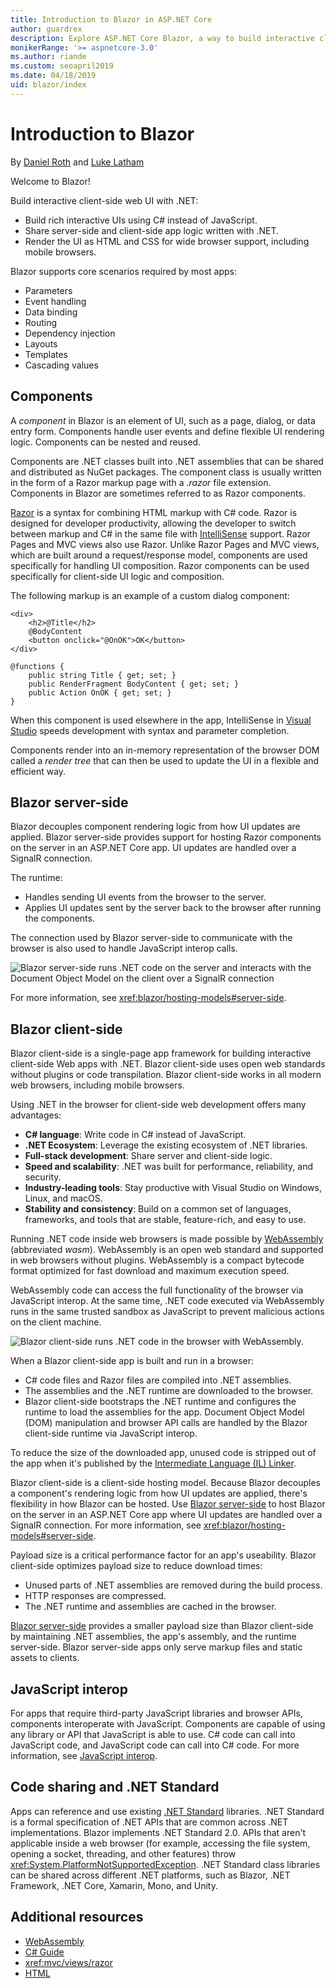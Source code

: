 ```yaml
---
title: Introduction to Blazor in ASP.NET Core
author: guardrex
description: Explore ASP.NET Core Blazor, a way to build interactive client-side web UI with .NET in an ASP.NET Core app.
monikerRange: '>= aspnetcore-3.0'
ms.author: riande
ms.custom: seoapril2019
ms.date: 04/18/2019
uid: blazor/index
---
```

# Introduction to Blazor

By [Daniel Roth](https://github.com/danroth27) and [Luke Latham](https://github.com/guardrex)

Welcome to Blazor!

Build interactive client-side web UI with .NET:

* Build rich interactive UIs using C# instead of JavaScript.
* Share server-side and client-side app logic written with .NET.
* Render the UI as HTML and CSS for wide browser support, including mobile browsers.

Blazor supports core scenarios required by most apps:

* Parameters
* Event handling
* Data binding
* Routing
* Dependency injection
* Layouts
* Templates
* Cascading values

## Components

A *component* in Blazor is an element of UI, such as a page, dialog, or data entry form. Components handle user events and define flexible UI rendering logic. Components can be nested and reused.

Components are .NET classes built into .NET assemblies that can be shared and distributed as NuGet packages. The component class is usually written in the form of a Razor markup page with a *.razor* file extension. Components in Blazor are sometimes referred to as Razor components.

[Razor](xref:mvc/views/razor) is a syntax for combining HTML markup with C# code. Razor is designed for developer productivity, allowing the developer to switch between markup and C# in the same file with [IntelliSense](/visualstudio/ide/using-intellisense) support. Razor Pages and MVC views also use Razor. Unlike Razor Pages and MVC views, which are built around a request/response model, components are used specifically for handling UI composition. Razor components can be used specifically for client-side UI logic and composition.

The following markup is an example of a custom dialog component:

```cshtml
<div>
    <h2>@Title</h2>
    @BodyContent
    <button onclick="@OnOK">OK</button>
</div>

@functions {
    public string Title { get; set; }
    public RenderFragment BodyContent { get; set; }
    public Action OnOK { get; set; }
}
```

When this component is used elsewhere in the app, IntelliSense in [Visual Studio](https://visualstudio.microsoft.com/vs/) speeds development with syntax and parameter completion.

Components render into an in-memory representation of the browser DOM called a *render tree* that can then be used to update the UI in a flexible and efficient way.

## Blazor server-side

Blazor decouples component rendering logic from how UI updates are applied. Blazor server-side provides support for hosting Razor components on the server in an ASP.NET Core app. UI updates are handled over a SignalR connection.

The runtime:

* Handles sending UI events from the browser to the server.
* Applies UI updates sent by the server back to the browser after running the components.

The connection used by Blazor server-side to communicate with the browser is also used to handle JavaScript interop calls.

![Blazor server-side runs .NET code on the server and interacts with the Document Object Model on the client over a SignalR connection](index/_static/blazor-server-side.png)

For more information, see <xref:blazor/hosting-models#server-side>.

## Blazor client-side

Blazor client-side is a single-page app framework for building interactive client-side Web apps with .NET. Blazor client-side uses open web standards without plugins or code transpilation. Blazor client-side works in all modern web browsers, including mobile browsers.

Using .NET in the browser for client-side web development offers many advantages:

* **C# language**: Write code in C# instead of JavaScript.
* **.NET Ecosystem**: Leverage the existing ecosystem of .NET libraries.
* **Full-stack development**: Share server and client-side logic.
* **Speed and scalability**: .NET was built for performance, reliability, and security.
* **Industry-leading tools**: Stay productive with Visual Studio on Windows, Linux, and macOS.
* **Stability and consistency**:  Build on a common set of languages, frameworks, and tools that are stable, feature-rich, and easy to use.

Running .NET code inside web browsers is made possible by [WebAssembly](http://webassembly.org) (abbreviated *wasm*). WebAssembly is an open web standard and supported in web browsers without plugins. WebAssembly is a compact bytecode format optimized for fast download and maximum execution speed.

WebAssembly code can access the full functionality of the browser via JavaScript interop. At the same time, .NET code executed via WebAssembly runs in the same trusted sandbox as JavaScript to prevent malicious actions on the client machine.

![Blazor client-side runs .NET code in the browser with WebAssembly.](index/_static/blazor-client-side.png)

When a Blazor client-side app is built and run in a browser:

* C# code files and Razor files are compiled into .NET assemblies.
* The assemblies and the .NET runtime are downloaded to the browser.
* Blazor client-side bootstraps the .NET runtime and configures the runtime to load the assemblies for the app. Document Object Model (DOM) manipulation and browser API calls are handled by the Blazor client-side runtime via JavaScript interop.

To reduce the size of the downloaded app, unused code is stripped out of the app when it's published by the [Intermediate Language (IL) Linker](xref:host-and-deploy/blazor/configure-linker).

Blazor client-side is a client-side hosting model. Because Blazor decouples a component's rendering logic from how UI updates are applied, there's flexibility in how Blazor can be hosted. Use [Blazor server-side](#blazor-server-side) to host Blazor on the server in an ASP.NET Core app where UI updates are handled over a SignalR connection. For more information, see <xref:blazor/hosting-models#server-side>. 

Payload size is a critical performance factor for an app's useability. Blazor client-side optimizes payload size to reduce download times:

* Unused parts of .NET assemblies are removed during the build process.
* HTTP responses are compressed.
* The .NET runtime and assemblies are cached in the browser.

[Blazor server-side](#blazor-server-side) provides a smaller payload size than Blazor client-side by maintaining .NET assemblies, the app's assembly, and the runtime server-side. Blazor server-side apps only serve markup files and static assets to clients.

## JavaScript interop

For apps that require third-party JavaScript libraries and browser APIs, components interoperate with JavaScript. Components are capable of using any library or API that JavaScript is able to use. C# code can call into JavaScript code, and JavaScript code can call into C# code. For more information, see [JavaScript interop](xref:blazor/javascript-interop).

## Code sharing and .NET Standard

Apps can reference and use existing [.NET Standard](/dotnet/standard/net-standard) libraries. .NET Standard is a formal specification of .NET APIs that are common across .NET implementations. Blazor implements .NET Standard 2.0. APIs that aren't applicable inside a web browser (for example, accessing the file system, opening a socket, threading, and other features) throw <xref:System.PlatformNotSupportedException>. .NET Standard class libraries can be shared across different .NET platforms, such as Blazor, .NET Framework, .NET Core, Xamarin, Mono, and Unity.

## Additional resources

* [WebAssembly](http://webassembly.org/)
* [C# Guide](/dotnet/csharp/)
* <xref:mvc/views/razor>
* [HTML](https://www.w3.org/html/)
